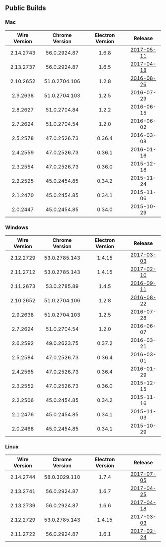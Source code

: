 ## Public Builds

### Mac

Wire Version | Chrome Version | Electron Version | Release
:---:|:---:|:---:|:---:
2.14.2743 | 56.0.2924.87 | 1.6.8 | [2017-05-11](https://github.com/wireapp/wire-desktop/releases/tag/release%2F2.14.2743) 
2.13.2737 | 56.0.2924.87 | 1.6.5 | [2017-04-18](https://github.com/wireapp/wire-desktop/releases/tag/release%2F2.13.2737) 
2.10.2652 | 51.0.2704.106 | 1.2.8 | [2016-08-26](https://github.com/wireapp/wire-desktop/releases/tag/release%2F2.10.2652)
2.9.2638 | 51.0.2704.103 | 1.2.5 | 2016-07-29
2.8.2627 | 51.0.2704.84 | 1.2.2 | 2016-06-15
2.7.2624 | 51.0.2704.54 | 1.2.0 | 2016-06-02
2.5.2578 | 47.0.2526.73 | 0.36.4 | 2016-03-08
2.4.2559 | 47.0.2526.73 | 0.36.1 | 2016-01-16
2.3.2554 | 47.0.2526.73 | 0.36.0 | 2015-12-18
2.2.2525 | 45.0.2454.85 | 0.34.2 | 2015-11-24
2.1.2470 | 45.0.2454.85 | 0.34.1 | 2015-11-06
2.0.2447 | 45.0.2454.85 | 0.34.0 | 2015-10-29

### Windows

Wire Version | Chrome Version | Electron Version | Release
:---:|:---:|:---:|:---:
2.12.2729 | 53.0.2785.143 | 1.4.15 | [2017-03-03](https://github.com/wireapp/wire-desktop/releases/tag/release%2F2.12.2729)
2.11.2712 | 53.0.2785.143 | 1.4.15 | [2017-02-10](https://github.com/wireapp/wire-desktop/releases/tag/release%2F2.11.2712)
2.11.2673 | 53.0.2785.89 | 1.4.5 | [2016-09-11](https://github.com/wireapp/wire-desktop/releases/tag/release%2F2.11.2673)
2.10.2652 | 51.0.2704.106 | 1.2.8 | [2016-08-22](https://github.com/wireapp/wire-desktop/releases/tag/release%2F2.10.2652)
2.9.2638 | 51.0.2704.103 | 1.2.5 | 2016-07-28
2.7.2624 | 51.0.2704.54 | 1.2.0 | 2016-06-07
2.6.2592 | 49.0.2623.75 | 0.37.2 | 2016-03-21
2.5.2584 | 47.0.2526.73 | 0.36.4 | 2016-03-01
2.4.2565 | 47.0.2526.73 | 0.36.4 | 2016-01-29
2.3.2552 | 47.0.2526.73 | 0.36.0 | 2015-12-15
2.2.2506 | 45.0.2454.85 | 0.34.2 | 2015-11-16
2.1.2476 | 45.0.2454.85 | 0.34.1 | 2015-11-03
2.0.2468 | 45.0.2454.85 | 0.34.1 | 2015-10-29

### Linux

Wire Version | Chrome Version | Electron Version | Release
:---:|:---:|:---:|:---:
2.14.2744 | 58.0.3029.110 | 1.7.4 | [2017-07-05](https://github.com/wireapp/wire-desktop/releases/tag/release%2F2.14.2744)
2.13.2741 | 56.0.2924.87 | 1.6.7 | [2017-04-25](https://github.com/wireapp/wire-desktop/releases/tag/release%2F2.13.2741)
2.13.2739 | 56.0.2924.87 | 1.6.6 | [2017-04-18](https://github.com/wireapp/wire-desktop/releases/tag/release%2F2.13.2739)
2.12.2729 | 53.0.2785.143 | 1.4.15 | [2017-03-03](https://github.com/wireapp/wire-desktop/releases/tag/release%2F2.12.2729)
2.11.2722 | 56.0.2924.87 | 1.6.1 | [2017-02-24](https://github.com/wireapp/wire-desktop/releases/tag/release%2F2.11.2722)
